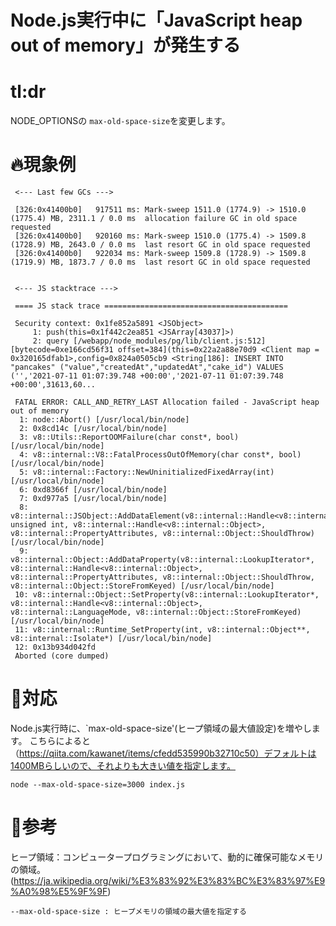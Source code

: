 
# Node.js実行中に「JavaScript heap out of memory」が発生する

# tl:dr
 NODE_OPTIONSの `max-old-space-size`を変更します。

# 🔥現象例
```
 <--- Last few GCs --->

 [326:0x41400b0]   917511 ms: Mark-sweep 1511.0 (1774.9) -> 1510.0 (1775.4) MB, 2311.1 / 0.0 ms  allocation failure GC in old space requested
 [326:0x41400b0]   920160 ms: Mark-sweep 1510.0 (1775.4) -> 1509.8 (1728.9) MB, 2643.0 / 0.0 ms  last resort GC in old space requested
 [326:0x41400b0]   922034 ms: Mark-sweep 1509.8 (1728.9) -> 1509.8 (1719.9) MB, 1873.7 / 0.0 ms  last resort GC in old space requested


 <--- JS stacktrace --->

 ==== JS stack trace =========================================

 Security context: 0x1fe852a5891 <JSObject>
     1: push(this=0x1f442c2ea851 <JSArray[43037]>)
     2: query [/webapp/node_modules/pg/lib/client.js:512] [bytecode=0xe166cd56f31 offset=384](this=0x22a2a88e70d9 <Client map = 0x320165dfab1>,config=0x824a0505cb9 <String[186]: INSERT INTO "pancakes" ("value","createdAt","updatedAt","cake_id") VALUES ('','2021-07-11 01:07:39.748 +00:00','2021-07-11 01:07:39.748 +00:00',31613,60...

 FATAL ERROR: CALL_AND_RETRY_LAST Allocation failed - JavaScript heap out of memory
  1: node::Abort() [/usr/local/bin/node]
  2: 0x8cd14c [/usr/local/bin/node]
  3: v8::Utils::ReportOOMFailure(char const*, bool) [/usr/local/bin/node]
  4: v8::internal::V8::FatalProcessOutOfMemory(char const*, bool) [/usr/local/bin/node]
  5: v8::internal::Factory::NewUninitializedFixedArray(int) [/usr/local/bin/node]
  6: 0xd8366f [/usr/local/bin/node]
  7: 0xd977a5 [/usr/local/bin/node]
  8: v8::internal::JSObject::AddDataElement(v8::internal::Handle<v8::internal::JSObject>, unsigned int, v8::internal::Handle<v8::internal::Object>, v8::internal::PropertyAttributes, v8::internal::Object::ShouldThrow) [/usr/local/bin/node]
  9: v8::internal::Object::AddDataProperty(v8::internal::LookupIterator*, v8::internal::Handle<v8::internal::Object>, v8::internal::PropertyAttributes, v8::internal::Object::ShouldThrow, v8::internal::Object::StoreFromKeyed) [/usr/local/bin/node]
 10: v8::internal::Object::SetProperty(v8::internal::LookupIterator*, v8::internal::Handle<v8::internal::Object>, v8::internal::LanguageMode, v8::internal::Object::StoreFromKeyed) [/usr/local/bin/node]
 11: v8::internal::Runtime_SetProperty(int, v8::internal::Object**, v8::internal::Isolate*) [/usr/local/bin/node]
 12: 0x13b934d042fd
 Aborted (core dumped)
```

# 🚀対応
Node.js実行時に、`max-old-space-size'(ヒープ領域の最大値設定)を増やします。
こちらによると（https://qiita.com/kawanet/items/cfedd535990b32710c50）デフォルトは1400MBらしいので、それよりも大きい値を指定します。

```
node --max-old-space-size=3000 index.js
```

# 📖参考
ヒープ領域：コンピュータープログラミングにおいて、動的に確保可能なメモリの領域。
(https://ja.wikipedia.org/wiki/%E3%83%92%E3%83%BC%E3%83%97%E9%A0%98%E5%9F%9F)



	--max-old-space-size : ヒープメモリの領域の最大値を指定する
